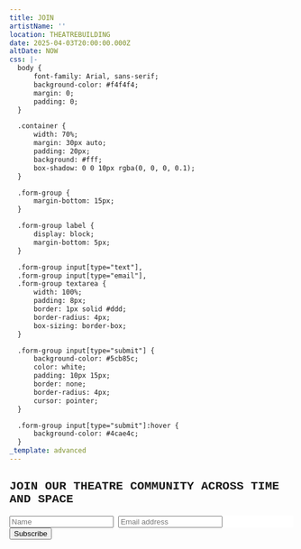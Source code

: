 ```yaml
---
title: JOIN
artistName: ''
location: THEATREBUILDING
date: 2025-04-03T20:00:00.000Z
altDate: NOW
css: |-
  body {
      font-family: Arial, sans-serif;
      background-color: #f4f4f4;
      margin: 0;
      padding: 0;
  }

  .container {
      width: 70%;
      margin: 30px auto;
      padding: 20px;
      background: #fff;
      box-shadow: 0 0 10px rgba(0, 0, 0, 0.1);
  }

  .form-group {
      margin-bottom: 15px;
  }

  .form-group label {
      display: block;
      margin-bottom: 5px;
  }

  .form-group input[type="text"],
  .form-group input[type="email"],
  .form-group textarea {
      width: 100%;
      padding: 8px;
      border: 1px solid #ddd;
      border-radius: 4px;
      box-sizing: border-box;
  }

  .form-group input[type="submit"] {
      background-color: #5cb85c;
      color: white;
      padding: 10px 15px;
      border: none;
      border-radius: 4px;
      cursor: pointer;
  }

  .form-group input[type="submit"]:hover {
      background-color: #4cae4c;
  }
_template: advanced
---
```


<!DOCTYPE html>

<html>
<style>
body {font-family: Courier;}

form {
border: 3px solid #f1f1f1;
font-family: Courier;
}

.container {
padding: 20px;
background-color: #f1f1f1;
}

input\[type=text], input\[type=submit] {
width: 100%;
padding: 12px;
margin: 8px 0;
display: inline-block;
border: 1px solid #ccc;
box-sizing: border-box;
}

input\[type=checkbox] {
margin-top: 16px;
}

input\[type=submit] {
background-color: #04AA6D;
color: white;
border: none;
}

input\[type=submit]:hover {
opacity: 0.8;
} </style>

<body>

<form action="mailto:administration@theatrebuilding.com">
  <div class="container">
    <h2>JOIN OUR THEATRE COMMUNITY ACROSS TIME AND SPACE</h2>
  </div>

  <div class="container" style="background-color:white">
    <input type="text" placeholder="Name" name="name" required>
    <input type="text" placeholder="Email address" name="mail" required>
  </div>

  <div class="container">
    <input type="submit" value="Subscribe">
  </div>
</form>

</body>
</html>
